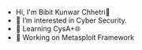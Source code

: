 - Hi, I'm Bibit Kunwar Chhetri👋
- 🤔 I’m interested in Cyber Security.
- 🌱 Learning CysA+🌐
- 💬 Working on Metasploit Framework
